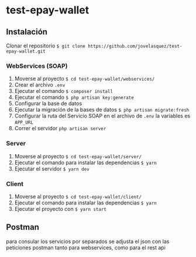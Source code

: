 # test-epay-wallet

## Instalación 

Clonar el repositorio `$ git clone https://github.com/jovelasquez/test-epay-wallet.git`

### WebServices (SOAP)

1. Moverse al proyecto `$ cd test-epay-wallet/webservices/`
2. Crear el archivo `.env`
3. Ejecutar el comando `$ composer install`
4. Ejecutar el comando `$ php artisan key:generate` 
5. Configurar la base de datos
6. Ejecutar la migración de la bases de datos `$ php artisan migrate:fresh`
7. Configurar la ruta del Servicio SOAP en el archivo de `.env` la variables es `APP_URL`
8. Correr el servidor `php artisan server`


### Server

1. Moverse al proyecto `$ cd test-epay-wallet/server/`
2. Ejecutar el comando para instalar las dependencias `$ yarn`
3. Ejecutar el servidor `$ yarn dev`


### Client

1. Moverse al proyecto `$ cd test-epay-wallet/client/`
2. Ejecutar el comando para instalar las dependencias `$ yarn`
3. Ejecutar el proyecto con `$ yarn start`

## Postman

para consular los servicios por separados se adjusta el json con las peticiones postman tanto para webservices, como para el rest api
